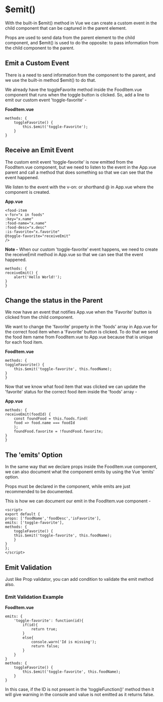 # $emit()
With the built-in $emit() method in Vue we can create a custom event in the child component that can be captured in the parent element.

Props are used to send data from the parent element to the child component, and $emit() is used to do the opposite: to pass information from the child component to the parent.

## Emit a Custom Event
There is a need to send information from the component to the parent, and we use the built-in method $emit() to do that.

We already have the toggleFavorite method inside the FoodItem.vue component that runs when the toggle button is clicked. So, add a line to emit our custom event 'toggle-favorite' - 

**FoodItem.vue**
   
```vue
methods: {
    toggleFavorite() {
        this.$emit('toggle-Favorite');
    }
}
```

## Receive an Emit Event
The custom emit event 'toggle-favorite' is now emitted from the FoodItem.vue component, but we need to listen to the event in the App.vue parent and call a method that does something so that we can see that the event happened.

We listen to the event with the v-on: or shorthand @ in App.vue where the component is created.

**App.vue**

```vue
<food-item
v-for="x in foods"
:key="x.name"
:food-name="x.name"
:food-desc="x.desc"
:is-favorite="x.favorite"
@toggle-favorite="receiveEmit"
/>
```
    
**Note -** When our custom 'toggle-favorite' event happens, we need to create the receiveEmit method in App.vue so that we can see that the event happened.

```vue
methods: {
receiveEmit() {
    alert('Hello World!');
}
}
```

## Change the status in the Parent
We now have an event that notifies App.vue when the 'Favorite' button is clicked from the child component.

We want to change the 'favorite' property in the 'foods' array in App.vue for the correct food item when a 'Favorite' button is clicked. To do that we send the food item name from FoodItem.vue to App.vue because that is unique for each food item.

**FoodItem.vue**

```vue
methods: {
toggleFavorite() {
    this.$emit('toggle-favorite', this.foodName);
}
}
```
    
Now that we know what food item that was clicked we can update the 'favorite' status for the correct food item inside the 'foods' array -

**App.vue**

```vue
methods: {
receiveEmit(foodId) {
    const foundFood = this.foods.find(
    food => food.name === foodId
    );
    foundFood.favorite = !foundFood.favorite;
}
}
```

## The 'emits' Option
In the same way that we declare props inside the FoodItem.vue component, we can also document what the component emits by using the Vue 'emits' option.

Props must be declared in the component, while emits are just recommended to be documented.

This is how we can document our emit in the FoodItem.vue component -

```vue
<script>
export default {  
props: ['foodName','foodDesc','isFavorite'],
emits: ['toggle-favorite'],
methods: {
    toggleFavorite() {
    this.$emit('toggle-favorite', this.foodName);
    }
}
};
</script>
```

## Emit Validation
Just like Prop validator, you can add condition to validate the emit method also. 

### Emit Validation Example

**FoodItem.vue**

```vue
emits: {
    'toggle-favorite': function(id){
        if(id){
            return true;
        }
        else{
            console.warn('Id is missing');
            return false;
        }
    }
}
methods: {
    toggleFavorite() {
        this.$emit('toggle-favorite', this.foodName);
    }
}
```

In this case, if the ID is not present in the 'toggleFunction()' method then it will give warning in the console and value is not emitted as it returns false.